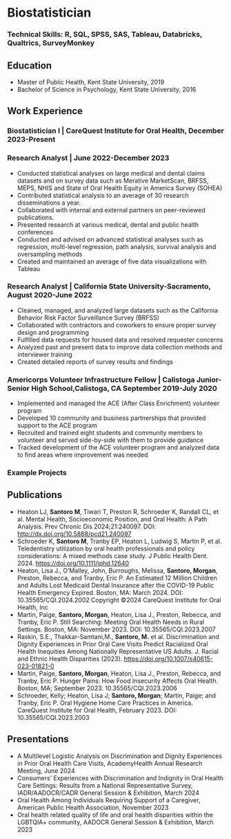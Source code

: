 # Biostatistician 
### Technical Skills: R, SQL, SPSS, SAS, Tableau, Databricks, Qualtrics, SurveyMonkey

## Education
- Master of Public Health, Kent State University, 2019
- Bachelor of Science in Psychology, Kent State University, 2016

## Work Experience

### Biostatistician I | CareQuest Institute for Oral Health, December 2023-Present
### Research Analyst | June 2022-December 2023
- Conducted statistical analyses on large medical and dental claims datasets and on survey
data such as Merative MarketScan, BRFSS, MEPS, NHIS and State of Oral Health
Equity in America Survey (SOHEA)
- Contributed statistical analysis to an average of 30 research disseminations a year.
- Collaborated with internal and external partners on peer-reviewed publications.
- Presented research at various medical, dental and public health conferences
- Conducted and advised on advanced statistical analyses such as regression, multi-level
regression, path analysis, survival analysis and oversampling methods
- Created and maintained an average of five data visualizations with Tableau
  
### Research Analyst | California State University-Sacramento, August 2020-June 2022
- Cleaned, managed, and analyzed large datasets such as the California Behavior Risk
Factor Surveillance Survey (BRFSS)
- Collaborated with contractors and coworkers to ensure proper survey design and
programming
- Fulfilled data requests for housed data and resolved requester concerns
- Analyzed past and present data to improve data collection methods and interviewer
training
- Created detailed reports of survey results and findings
  
### Americorps Volunteer Infrastructure Fellow | Calistoga Junior-Senior High School,Calistoga, CA September 2019-July 2020
- Implemented and managed the ACE (After Class Enrichment) volunteer program
- Developed 10 community and business partnerships that provided support to the ACE
program
- Recruited and trained eight students and community members to volunteer and served
side-by-side with them to provide guidance
- Tracked development of the ACE volunteer program and analyzed data to find areas
where improvement was needed

### Example Projects 

## Publications 

- Heaton LJ, **Santoro M**, Tiwari T, Preston R, Schroeder K, Randall CL, et al. Mental
Health, Socioeconomic Position, and Oral Health: A Path Analysis. Prev Chronic Dis
2024;21:240097. DOI: http://dx.doi.org/10.5888/pcd21.240097
- Schroeder K, **Santoro M**, Tranby EP, Heaton L, Ludwig S, Martin P, et al. Teledentistry
utilization by oral health professionals and policy considerations: A mixed methods case
study. J Public Health Dent. 2024. https://doi.org/10.1111/jphd.12640
- Heaton, Lisa J., O’Malley, John, Burroughs, Melissa, **Santoro, Morgan**, Preston,
Rebecca, and Tranby, Eric P. An Estimated 12 Million Children and Adults Lost Medicaid
Dental Insurance after the COVID-19 Public Health Emergency Expired. Boston, MA:
March 2024. DOI: 10.35565/CQI.2024.2002 Copyright ©2024 CareQuest Institute for Oral Health, Inc
- Martin, Paige, **Santoro, Morgan**, Heaton, Lisa J., Preston, Rebecca, and Tranby, Eric
P. Still Searching: Meeting Oral Health Needs in Rural Settings. Boston, MA: November 2023. DOI: 10.35565/CQI.2023.2007
- Raskin, S.E., Thakkar-Samtani,M., **Santoro, M.** et al. Discrimination and Dignity
Experiences in Prior Oral Care Visits Predict Racialized Oral Health Inequities Among
Nationally Representative US Adults. J. Racial and Ethnic Health Disparities (2023).
https://doi.org/10.1007/s40615-023-01821-0
- Martin, Paige, **Santoro, Morgan**, Heaton, Lisa J., Preston, Rebecca, and Tranby, Eric P.
Hunger Pains: How Food Insecurity Affects Oral Health. Boston, MA; September 2023.
10.35565/CQI.2023.2006
- Schroeder, Kelly; Heaton, Lisa J; **Santoro, Morgan**; Martin, Paige; and Tranby, Eric P.
Oral Hygiene Home Care Practices in America. CareQuest Institute for Oral Health,
February 2023. DOI: 10.35565/CQI.2023.2003

## Presentations

- A Multilevel Logistic Analysis on Discrimination and Dignity Experiences in Prior Oral Health Care Visits, AcademyHealth Annual Research Meeting, June 2024
- Consumers’ Experiences with Discrimination and Indignity in Oral Health Care Settings: Results from a National Representative Survey, IADR/AADOCR/CADR General Session & Exhibition, March 2024
- Oral Health Among Individuals Requiring Support of a Caregiver, American Public Health Association, November 2023
- Oral health related quality of life and oral health disparities within the LGBTQIA+ community, AADOCR General Session & Exhibition, March 2023

